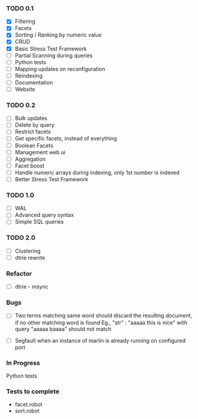 ### TODO 0.1

- [x] Filtering
- [x] Facets
- [x] Sorting / Ranking by numeric value
- [x] CRUD
- [x] Basic Stress Test Framework
- [ ] Partial Scanning during queries
- [ ] Python tests
- [ ] Mapping updates on reconfiguration
- [ ] Reindexing
- [ ] Documentation
- [ ] Website

### TODO 0.2

- [ ] Bulk updates
- [ ] Delete by query
- [ ] Restrict facets
- [ ] Get specific facets, instead of everything
- [ ] Boolean Facets
- [ ] Management web ui
- [ ] Aggregation
- [ ] Facet boost
- [ ] Handle numeric arrays during indexing, only 1st number is indexed
- [ ] Better Stress Test Framework

### TODO 1.0

- [ ] WAL
- [ ] Advanced query syntax
- [ ] Simple SQL queries

### TODO 2.0

- [ ] Clustering
- [ ] dtrie rewrite

### Refactor

- [ ] dtrie - msync

### Bugs

- [ ] Two terms matching same word should discard the resulting document, if no other matching word is found
     Eg., "str" : "aaaaa this is nice" with query "aaaaa baaaa" should not match
- [ ] Segfault when an instance of marlin is already running on configured port


### In Progress

Python tests

### Tests to complete

- facet.robot
- sort.robot
